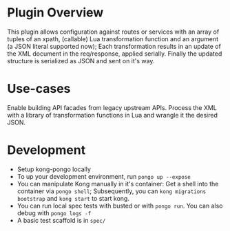 # Plugin Overview

This plugin allows configuration against routes or services with an array of tuples of an xpath, (callable) Lua transformation function and an argument (a JSON literal supported now); Each transformation results in an update of the XML document in the req/response, applied serially. Finally the updated structure is serialized as JSON and sent on it's way.

# Use-cases

Enable building API facades from legacy upstream APIs. Process the XML with a library of transformation functions in Lua and wrangle it the desired JSON. 

# Development

- Setup kong-pongo locally
- To up your development environment, run ```pongo up --expose```
- You can manipulate Kong manually in it's container: Get a shell into the container via ```pongo shell```; Subsequently, you can ```kong migrations bootstrap``` and ```kong start``` to start kong.
- You can run local spec tests with busted or with ```pongo run```. You can also debug with ```pongo logs -f```
- A basic test scaffold is in ```spec/```

